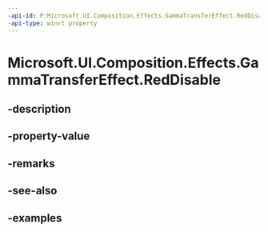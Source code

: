 ```yaml
---
-api-id: P:Microsoft.UI.Composition.Effects.GammaTransferEffect.RedDisable
-api-type: winrt property
---
```


<!-- Property syntax.
public bool RedDisable { get;  set; }
-->

# Microsoft.UI.Composition.Effects.GammaTransferEffect.RedDisable

## -description

## -property-value

## -remarks

## -see-also

## -examples

